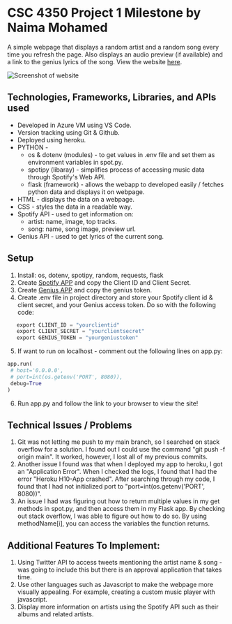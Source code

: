 # CSC 4350 Project 1 Milestone by Naima Mohamed 
A simple webpage that displays a random artist and a random song every time you refresh the page.
Also displays an audio preview (if available) and a link to the genius lyrics of the song.
View the website [here](https://naimasmusic.herokuapp.com/ "website link").
 
![Screenshot of website](https://github.com/csc4350-f21/project1-nmohamed6/blob/main/static/project1pg.png "Screenshot of website")


## Technologies, Frameworks, Libraries, and APIs used
* Developed in Azure VM using VS Code. 
* Version tracking using Git & Github.
* Deployed using heroku.
* PYTHON - 
  * os & dotenv (modules) - to get values in .env file and set them as environment variables in spot.py.
  * spotipy (libaray) - simplifies process of accessing music data through Spotify's Web API.
  * flask (framework) - allows the webapp to developed easily / fetches python data and displays it on webpage.
* HTML - displays the data on a webpage.
* CSS - styles the data in a readable way.
* Spotify API - used to get information on: 
   *  artist: name, image, top tracks.
   *  song: name, song image, preview url.
* Genius API - used to get lyrics of the current song.
 
 
## Setup
1. Install: os, dotenv, spotipy, random, requests, flask
2. Create [Spotify APP](https://developer.spotify.com/documentation/web-api/ "Spotify API") and copy the Client ID and Client Secret.
3. Create [Genius APP](https://docs.genius.com/ "Genius API") and copy the genius token.
4. Create .env file in project directory and store your Spotify client id & client secret, and your Genius access token. Do so with the following code:
  ```python
     export CLIENT_ID = "yourclientid"
     export CLIENT_SECRET = "yourclientsecret"
     export GENIUS_TOKEN = "yourgeniustoken"
   ```
 5. If want to run on localhost - comment out the following lines on app.py:
   ```python
   app.run(
    # host='0.0.0.0',
    # port=int(os.getenv('PORT', 8080)),
    debug=True
   )
   ```
  6. Run app.py and follow the link to your browser to view the site!


## Technical Issues / Problems
1. Git was not letting me push to my main branch, so I searched on stack overflow for a solution. I found out I could use the command "git push -f origin main". It worked, however, I lost all of my previous commits.
2. Another issue I found was that when I deployed my app to heroku, I got an "Application Error". When I checked the logs, I found that I had the error "Heroku H10-App crashed". After searching through my code, I found that I had not initialized port to "port=int(os.getenv('PORT', 8080))".
3. An issue I had was figuring out how to return multiple values in my get methods in spot.py, and then access them in my Flask app. By checking out stack overflow, I was able to figure out how to do so. By using methodName[i], you can access the variables the function returns.

## Additional Features To Implement:
1. Using Twitter API to access tweets mentioning the artist name & song - was going to include this but there is an approval application that takes time.
2. Use other languages such as Javascript to make the webpage more visually appealing. For example, creating a custom music player with javascript.
3. Display more information on artists using the Spotify API such as their albums and related artists.



